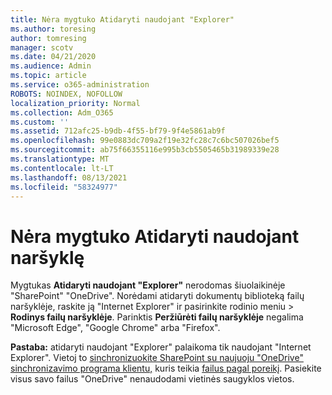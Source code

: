 ```yaml
---
title: Nėra mygtuko Atidaryti naudojant "Explorer"
ms.author: toresing
author: tomresing
manager: scotv
ms.date: 04/21/2020
ms.audience: Admin
ms.topic: article
ms.service: o365-administration
ROBOTS: NOINDEX, NOFOLLOW
localization_priority: Normal
ms.collection: Adm_O365
ms.custom: ''
ms.assetid: 712afc25-b9db-4f55-bf79-9f4e5861ab9f
ms.openlocfilehash: 99e0883dc709a2f19e32fc28c7c6bc507026bef5
ms.sourcegitcommit: ab75f66355116e995b3cb5505465b31989339e28
ms.translationtype: MT
ms.contentlocale: lt-LT
ms.lasthandoff: 08/13/2021
ms.locfileid: "58324977"
---
```

# <a name="the-open-with-explorer-button-is-missing"></a>Nėra mygtuko Atidaryti naudojant naršyklę

Mygtukas **Atidaryti naudojant "Explorer"** nerodomas šiuolaikinėje "SharePoint" "OneDrive". Norėdami atidaryti dokumentų biblioteką failų naršyklėje, raskite ją "Internet Explorer" ir pasirinkite rodinio meniu \> **Rodinys failų naršyklėje**. Parinktis **Peržiūrėti failų naršyklėje** negalima "Microsoft Edge", "Google Chrome" arba "Firefox". 
  
**Pastaba:** atidaryti naudojant "Explorer" palaikoma tik naudojant "Internet Explorer". Vietoj to [sinchronizuokite SharePoint su naujuoju "OneDrive" sinchronizavimo programa klientu,](https://support.office.com/article/6de9ede8-5b6e-4503-80b2-6190f3354a88.aspx) kuris teikia [failus pagal poreikį](https://support.office.com/article/0e6860d3-d9f3-4971-b321-7092438fb38e.aspx). Pasiekite visus savo failus "OneDrive" nenaudodami vietinės saugyklos vietos. 
  

